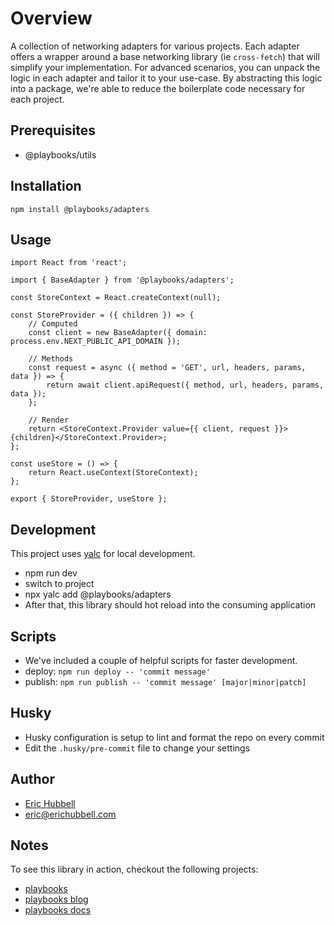 # Overview
A collection of networking adapters for various projects.
Each adapter offers a wrapper around a base networking library (ie `cross-fetch`) that will simplify your implementation.
For advanced scenarios, you can unpack the logic in each adapter and tailor it to your use-case.
By abstracting this logic into a package, we're able to reduce the boilerplate code necessary for each project.

## Prerequisites
- @playbooks/utils

## Installation
```
npm install @playbooks/adapters
```

## Usage
```tsx
import React from 'react';

import { BaseAdapter } from '@playbooks/adapters';

const StoreContext = React.createContext(null);

const StoreProvider = ({ children }) => {
	// Computed
	const client = new BaseAdapter({ domain: process.env.NEXT_PUBLIC_API_DOMAIN });

	// Methods
	const request = async ({ method = 'GET', url, headers, params, data }) => {
		return await client.apiRequest({ method, url, headers, params, data });
	};

	// Render
	return <StoreContext.Provider value={{ client, request }}>{children}</StoreContext.Provider>;
};

const useStore = () => {
	return React.useContext(StoreContext);
};

export { StoreProvider, useStore };

```


## Development
This project uses [yalc](https://npmjs.com/package/yalc) for local development.
- npm run dev
- switch to project
- npx yalc add @playbooks/adapters
- After that, this library should hot reload into the consuming application

## Scripts
- We've included a couple of helpful scripts for faster development.
- deploy: `npm run deploy -- 'commit message'`
- publish: `npm run publish -- 'commit message' [major|minor|patch]`

## Husky
- Husky configuration is setup to lint and format the repo on every commit
- Edit the `.husky/pre-commit` file to change your settings

## Author
- [Eric Hubbell](http://www.erichubbell.com)
- eric@erichubbell.com

## Notes
To see this library in action, checkout the following projects:
- [playbooks](https://www.playbooks.xyz)
- [playbooks blog](https://blog.playbooks.xyz)
- [playbooks docs](https://docs.playbooks.xyz)